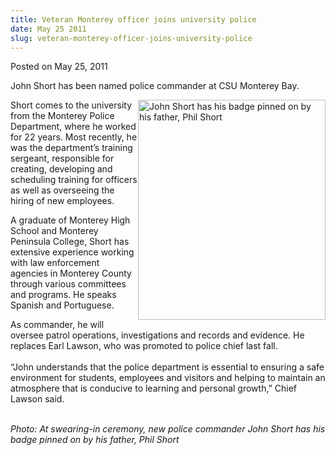 ```yaml
---
title: Veteran Monterey officer joins university police
date: May 25 2011
slug: veteran-monterey-officer-joins-university-police
---
```


 



<span class="date">Posted on May 25, 2011    </span>
<p>John Short has been named police commander at CSU Monterey
Bay.</p>
<p><img alt="John Short has his badge pinned on by his father, Phil Short" src="https://news.csumb.edu/sites/default/files/65/attachments/news/images/john_short_and_father_sm.jpg" style="float:right; width:300px; height:352px">Short comes to the
university from the Monterey Police Department, where he worked for
22 years. Most recently, he was the department&#x2019;s training sergeant,
responsible for creating, developing and scheduling training for
officers as well as overseeing the hiring of new employees.</img></p>
<p>A graduate of Monterey High School and Monterey Peninsula
College, Short has extensive experience working with law
enforcement agencies in Monterey County through various committees
and programs. He speaks Spanish and Portuguese.</p>
<p>As commander, he will oversee patrol operations, investigations
and records and evidence. He replaces Earl Lawson, who was promoted
to police chief last fall.<br>
<br>
&#x201C;John understands that the police department is essential to
ensuring a safe environment for students, employees and visitors
and helping to maintain an atmosphere that is conducive to learning
and personal growth,&#x201D; Chief Lawson said.</br></br></p>
<p><em>Photo: At swearing-in ceremony, new police commander John
Short has his badge pinned on by his father, Phil Short</em></p>
<p><br>
&#xA0;</br></p>





 
